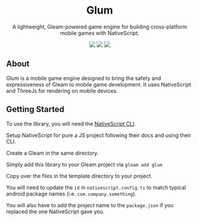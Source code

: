 <h1 align="center">Glum</h1>
<p align="center">
  A lightweight, Gleam-powered game engine for building cross-platform mobile games with NativeScript.
</p>

<p align="center">
    <img src="https://img.shields.io/github/last-commit/ethanthoma/glum/main?style=for-the-badge&labelColor=%231f1d2e&color=%23c4a7e7">
    <a href="https://hex.pm/packages/glum"><img src="https://img.shields.io/hexpm/v/glum?style=for-the-badge&labelColor=%231f1d2e&color=%239ccfd8"></a>
    <a href="https://hexdocs.pm/glum"><img src="https://img.shields.io/badge/hex-docs?style=for-the-badge&labelColor=%231f1d2e&color=%23ebbcba"></a>
</p>

## About

Glum is a mobile game engine designed to bring the safety and expressiveness of
Gleam to mobile game development. It uses NativeScript and ThreeJs for rendering
on mobile devices.

## Getting Started

To use the library, you will need the
[NativeScript CLI](https://docs.nativescript.org/start/quick-setup).

Setup NativeScript for pure a JS project following their docs and using their
CLI.

Create a Gleam in the same directory.

Simply add this library to your Gleam project via `gleam add glum`

Copy over the files in the template directory to your project.

You will need to update the `id` in `nativescript.config.ts` to match typical
android package names (i.e. `com.company.something`).

You will also have to add the project name to the `package.json` if you replaced
the one NativeScript gave you.
